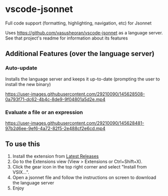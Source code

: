 # vscode-jsonnet

Full code support (formatting, highlighting, navigation, etc) for Jsonnet

Uses <https://github.com/vasusheoran/vscode-jsonnet> as a language server. See that project's readme for information about its features

## Additional Features (over the language server)

### Auto-update

Installs the language server and keeps it up-to-date (prompting the user to install the new binary)

https://user-images.githubusercontent.com/29210090/145628508-0a793f71-dc62-4b4c-8de9-9f04801a5d2e.mp4

### Evaluate a file or an expression

https://user-images.githubusercontent.com/29210090/145628481-97b2d6ee-9ef6-4a72-82f5-2e488cf2e6cd.mp4

## To use this

1. Install the extension from [Latest Releases](https://github.com/vasusheoran/vscode-jsonnet/releases)
2. Go to the Extensions view (View > Extensions or Ctrl+Shift+X).
3. Click the gear icon in the top right corner and select "Install from VSIX...".
2. Open a jsonnet file and follow the instructions on screen to download the language server
3. Enjoy
